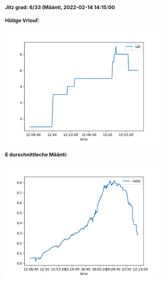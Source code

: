 ### Jitz grad: 6/33 (Määnti, 2022-02-14 14:15:00

### Hütige Vrlouf:
![Graph](Today.png)

### E durschnittleche Määnti:
![Graph](Määnti.png)